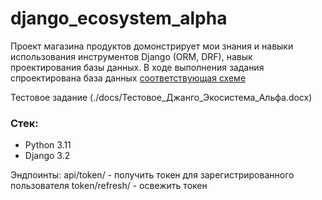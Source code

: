 # django_ecosystem_alpha
Проект магазина продуктов домонстрирует мои знания и навыки использования инструментов Django (ORM, DRF), навык проектирования базы данных.
В ходе выполнения задания спроектирована база данных [соответствующая схеме](https://dbdiagram.io/d/product_shop-6666bde69713410b052e37a3)

Тестовое задание (./docs/Тестовое_Джанго_Экосистема_Альфа.docx)

### Стек:
- Python 3.11
- Django 3.2


Эндпоинты:
api/token/ - получить токен для зарегистрированного пользователя
token/refresh/ - освежить токен
